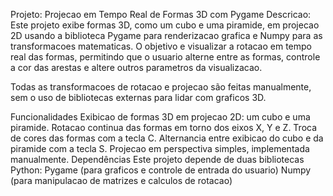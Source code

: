 Projeto: Projecao em Tempo Real de Formas 3D com Pygame
Descricao: 
Este projeto exibe formas 3D, como um cubo e uma piramide, em projecao 2D usando a biblioteca Pygame para renderizacao grafica e Numpy para as transformacoes matematicas. O objetivo e visualizar a rotacao em tempo real das formas, permitindo que o usuario alterne entre as formas, controle a cor das arestas e altere outros parametros da visualizacao.

Todas as transformacoes de rotacao e projecao são feitas manualmente, sem o uso de bibliotecas externas para lidar com graficos 3D.

Funcionalidades
Exibicao de formas 3D em projecao 2D: um cubo e uma piramide.
Rotacao continua das formas em torno dos eixos X, Y e Z.
Troca de cores das formas com a tecla C.
Alternancia entre exibicao do cubo e da piramide com a tecla S.
Projecao em perspectiva simples, implementada manualmente.
Dependências
Este projeto depende de duas bibliotecas Python:
Pygame (para graficos e controle de entrada do usuario)
Numpy (para manipulacao de matrizes e calculos de rotacao)